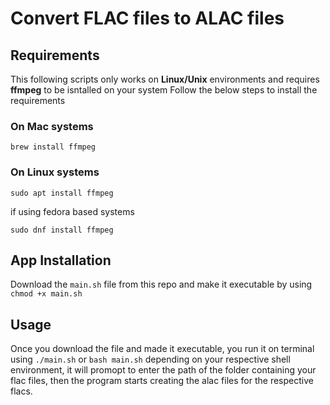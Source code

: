 # Convert FLAC files to ALAC files

## Requirements

This following scripts only works on **Linux/Unix** environments and requires **ffmpeg** to be isntalled on your system
Follow the below steps to install the requirements

### On Mac systems

`brew install ffmpeg`

### On Linux systems

`sudo apt install ffmpeg`

if using fedora based systems

`sudo dnf install ffmpeg`

## App Installation

Download the `main.sh` file from this repo and make it executable by using `chmod +x main.sh`

## Usage

Once you download the file and made it executable, you run it on terminal using `./main.sh` or `bash main.sh` depending on your respective shell environment, it will promopt to enter the path of the folder containing your flac files, then the program starts creating the alac files for the respective flacs.
